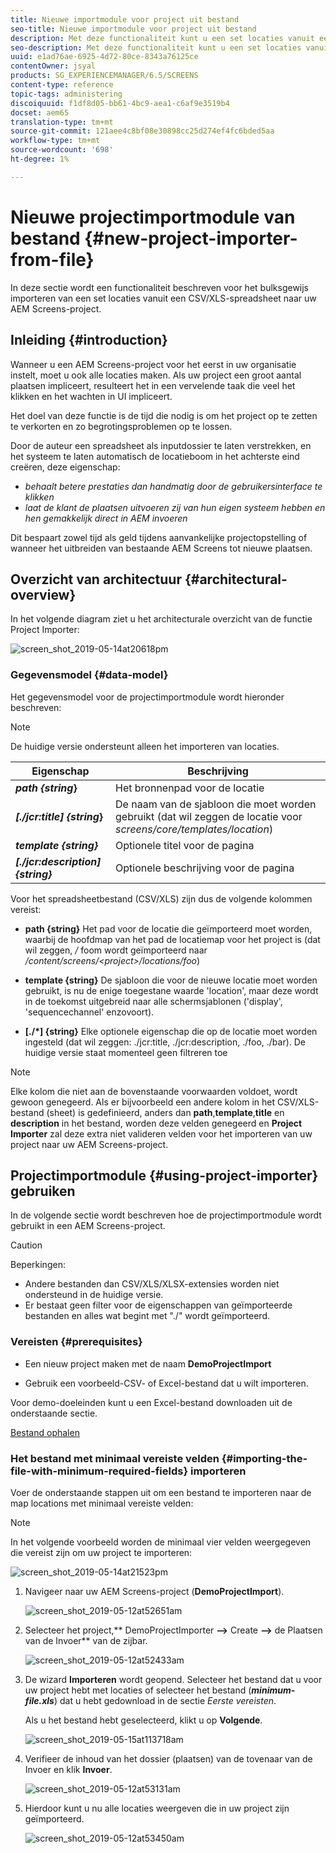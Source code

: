 ```yaml
---
title: Nieuwe importmodule voor project uit bestand
seo-title: Nieuwe importmodule voor project uit bestand
description: Met deze functionaliteit kunt u een set locaties vanuit een CSV/XLS-spreadsheet bulksgewijs importeren naar uw AEM Screens-project.
seo-description: Met deze functionaliteit kunt u een set locaties vanuit een CSV/XLS-spreadsheet bulksgewijs importeren naar uw AEM Screens-project.
uuid: e1ad76ae-6925-4d72-80ce-8343a76125ce
contentOwner: jsyal
products: SG_EXPERIENCEMANAGER/6.5/SCREENS
content-type: reference
topic-tags: administering
discoiquuid: f1df8d05-bb61-4bc9-aea1-c6af9e3519b4
docset: aem65
translation-type: tm+mt
source-git-commit: 121aee4c8bf08e30898cc25d274ef4fc6bded5aa
workflow-type: tm+mt
source-wordcount: '698'
ht-degree: 1%

---
```



# Nieuwe projectimportmodule van bestand {#new-project-importer-from-file}

In deze sectie wordt een functionaliteit beschreven voor het bulksgewijs importeren van een set locaties vanuit een CSV/XLS-spreadsheet naar uw AEM Screens-project.

## Inleiding {#introduction}

Wanneer u een AEM Screens-project voor het eerst in uw organisatie instelt, moet u ook alle locaties maken. Als uw project een groot aantal plaatsen impliceert, resulteert het in een vervelende taak die veel het klikken en het wachten in UI impliceert.

Het doel van deze functie is de tijd die nodig is om het project op te zetten te verkorten en zo begrotingsproblemen op te lossen.

Door de auteur een spreadsheet als inputdossier te laten verstrekken, en het systeem te laten automatisch de locatieboom in het achterste eind creëren, deze eigenschap:

* *behaalt betere prestaties dan handmatig door de gebruikersinterface te klikken*
* *laat de klant de plaatsen uitvoeren zij van hun eigen systeem hebben en hen gemakkelijk direct in AEM invoeren*

Dit bespaart zowel tijd als geld tijdens aanvankelijke projectopstelling of wanneer het uitbreiden van bestaande AEM Screens tot nieuwe plaatsen.

## Overzicht van architectuur {#architectural-overview}

In het volgende diagram ziet u het architecturale overzicht van de functie Project Importer:

![screen_shot_2019-05-14at20618pm](assets/screen_shot_2019-05-14at20618pm.png)

### Gegevensmodel {#data-model}

Het gegevensmodel voor de projectimportmodule wordt hieronder beschreven:

>[!NOTE]
>
>De huidige versie ondersteunt alleen het importeren van locaties.

| **Eigenschap** | **Beschrijving** |
|---|---|
| ***path {string*}** | Het bronnenpad voor de locatie |
| ***[./jcr:title] {string*}** | De naam van de sjabloon die moet worden gebruikt (dat wil zeggen de locatie voor *screens/core/templates/location*) |
| ***template {string}*** | Optionele titel voor de pagina |
| ***[./jcr:description] {string}*** | Optionele beschrijving voor de pagina |

Voor het spreadsheetbestand (CSV/XLS) zijn dus de volgende kolommen vereist:

* **path {string}** Het pad voor de locatie die geïmporteerd moet worden, waarbij de hoofdmap van het pad de locatiemap voor het project is (dat wil zeggen,  */* foom wordt geïmporteerd naar  */content/screens/&lt;project>/locations/foo*)

* **template {string}** De sjabloon die voor de nieuwe locatie moet worden gebruikt, is nu de enige toegestane waarde &#39;location&#39;, maar deze wordt in de toekomst uitgebreid naar alle schermsjablonen (&#39;display&#39;, &#39;sequencechannel&#39; enzovoort).
* **[./*] {string}** Elke optionele eigenschap die op de locatie moet worden ingesteld (dat wil zeggen: ./jcr:title, ./jcr:description, ./foo, ./bar). De huidige versie staat momenteel geen filtreren toe

>[!NOTE]
>
>Elke kolom die niet aan de bovenstaande voorwaarden voldoet, wordt gewoon genegeerd. Als er bijvoorbeeld een andere kolom in het CSV/XLS-bestand (sheet) is gedefinieerd, anders dan **path**,**template**,**title** en **description** in het bestand, worden deze velden genegeerd en **Project Importer** zal deze extra niet valideren velden voor het importeren van uw project naar uw AEM Screens-project.

## Projectimportmodule {#using-project-importer} gebruiken

In de volgende sectie wordt beschreven hoe de projectimportmodule wordt gebruikt in een AEM Screens-project.

>[!CAUTION]
>
>Beperkingen:
>
>* Andere bestanden dan CSV/XLS/XLSX-extensies worden niet ondersteund in de huidige versie.
>* Er bestaat geen filter voor de eigenschappen van geïmporteerde bestanden en alles wat begint met &quot;./&quot; wordt geïmporteerd.

>



### Vereisten {#prerequisites}

* Een nieuw project maken met de naam **DemoProjectImport**

* Gebruik een voorbeeld-CSV- of Excel-bestand dat u wilt importeren.

Voor demo-doeleinden kunt u een Excel-bestand downloaden uit de onderstaande sectie.

[Bestand ophalen](assets/minimal-file.xls)

### Het bestand met minimaal vereiste velden {#importing-the-file-with-minimum-required-fields} importeren

Voer de onderstaande stappen uit om een bestand te importeren naar de map locations met minimaal vereiste velden:

>[!NOTE]
>
>In het volgende voorbeeld worden de minimaal vier velden weergegeven die vereist zijn om uw project te importeren:

![screen_shot_2019-05-14at21523pm](assets/screen_shot_2019-05-14at21523pm.png)

1. Navigeer naar uw AEM Screens-project (**DemoProjectImport**).

   ![screen_shot_2019-05-12at52651am](assets/screen_shot_2019-05-12at52651am.png)

1. Selecteer het project,** DemoProjectImporter **—>** Create **—>** de Plaatsen van de Invoer** van de zijbar.

   ![screen_shot_2019-05-12at52433am](assets/screen_shot_2019-05-12at52433am.png)

1. De wizard **Importeren** wordt geopend. Selecteer het bestand dat u voor uw project hebt met locaties of selecteer het bestand (***minimum-file.xls***) dat u hebt gedownload in de sectie *Eerste vereisten*.

   Als u het bestand hebt geselecteerd, klikt u op **Volgende**.

   ![screen_shot_2019-05-15at113718am](assets/screen_shot_2019-05-15at113718am.png)

1. Verifieer de inhoud van het dossier (plaatsen) van de tovenaar van de Invoer en klik **Invoer**.

   ![screen_shot_2019-05-12at53131am](assets/screen_shot_2019-05-12at53131am.png)

1. Hierdoor kunt u nu alle locaties weergeven die in uw project zijn geïmporteerd.

   ![screen_shot_2019-05-12at53450am](assets/screen_shot_2019-05-12at53450am.png)

